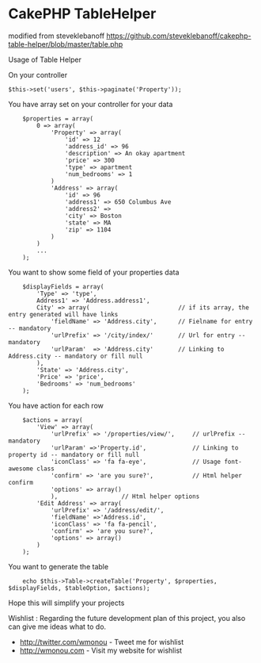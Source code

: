 CakePHP TableHelper
===================
modified from steveklebanoff https://github.com/steveklebanoff/cakephp-table-helper/blob/master/table.php

Usage of Table Helper

On your controller

```
$this->set('users', $this->paginate('Property'));
```

You have array set on your controller for your data

```
	$properties = array(
	 	0 => array(
	 		'Property' => array(
				'id' => 12
	 			'address_id' => 96
	 			'description' => An okay apartment
	 			'price' => 300
	 			'type' => apartment
	 			'num_bedrooms' => 1
	 		)
	 		'Address' => array(
				'id' => 96
	 			'address1' => 650 Columbus Ave
	 			'address2' =>
	 			'city' => Boston
				'state' => MA
				'zip' => 1104
	 		)
	 	)
		...
	);
```

You want to show some field of your properties data

```
	$displayFields = array(
		'Type' => 'type',
		Address1' => 'Address.address1',
		City' => array(							// if its array, the entry generated will have links
			'fieldName' => 'Address.city',		// Fielname for entry -- mandatory
			'urlPrefix' => '/city/index/'		// Url for entry -- mandatory
	        'urlParam'  => 'Address.city'		// Linking to Address.city -- mandatory or fill null
		),
	    'State' => 'Address.city',
	    'Price' => 'price',
	    'Bedrooms' => 'num_bedrooms'
	);
```

You have action for each row

```
	$actions = array(
		'View' => array(
			'urlPrefix' => '/properties/view/', 	// urlPrefix -- mandatory
			'urlParam' =>'Property.id', 			// Linking to property id -- mandatory or fill null
	  		'iconClass' => 'fa fa-eye',			    // Usage font-awesome class
	  		'confirm' => 'are you sure?',			// Html helper confirm
	  		'options' => array()
	  		),					// Html helper options
	    'Edit Address' => array(
	  		'urlPrefix' => '/address/edit/',
	  		'fieldName' =>'Address.id',
	  		'iconClass' => 'fa fa-pencil',
	  		'confirm' => 'are you sure?',
	  		'options' => array()
	  	)
	);
```

You want to generate the table

```
	echo $this->Table->createTable('Property', $properties, $displayFields, $tableOption, $actions);
```

Hope this will simplify your projects

Wishlist :
Regarding the future development plan of this project, you also can give me ideas what to do.
- http://twitter.com/wmonou - Tweet me for wishlist
- http://wmonou.com - Visit my website for wishlist
